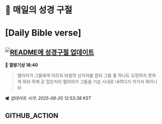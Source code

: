 # 🙏 매일의 성경 구절
# [Daily Bible verse]
## [![README에 성경구절 업데이트](https://github.com/DONGSUKA/first_test/actions/workflows/update-readme-bible.yml/badge.svg)](https://github.com/DONGSUKA/first_test/actions/workflows/update-readme-bible.yml)
<!-- START_BIBLE_VERSE -->
📖 **열왕기상 18:40**
> 엘리야가 그들에게 이르되 바알의 선지자를 잡되 그들 중 하나도 도망하지 못하게 하라 하매 곧 잡은지라 엘리야가 그들을 기손 시내로 내려다가 거기서 죽이니라

🕊️ _업데이트 시각: 2025-08-20 12:53:38 KST_
  <!-- END_BIBLE_VERSE -->
## GITHUB_ACTION
